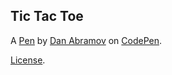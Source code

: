 Tic Tac Toe
-----------


A [Pen](https://codepen.io/gaearon/pen/gWWZgR) by [Dan Abramov](https://codepen.io/gaearon) on [CodePen](https://codepen.io).

[License](https://codepen.io/license/pen/gWWZgR).